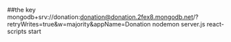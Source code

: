 ##the key
mongodb+srv://donation:donation@donation.2fex8.mongodb.net/?retryWrites=true&w=majority&appName=Donation
nodemon server.js
react-scripts start